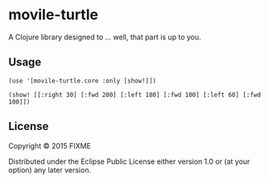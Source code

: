 # movile-turtle

A Clojure library designed to ... well, that part is up to you.

## Usage

```
(use '[movile-turtle.core :only [show!]])

(show! [[:right 30] [:fwd 200] [:left 180] [:fwd 100] [:left 60] [:fwd 100]])
```

## License

Copyright © 2015 FIXME

Distributed under the Eclipse Public License either version 1.0 or (at
your option) any later version.
